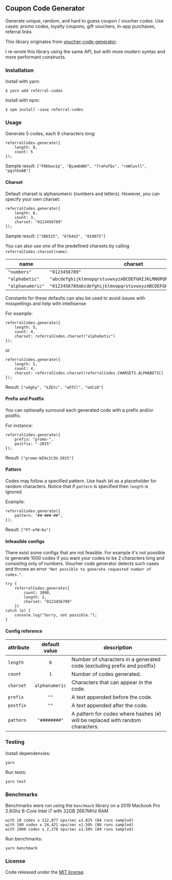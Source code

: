 ## Coupon Code Generator

Generate unique, random, and hard to guess coupon / voucher codes.
Use cases: promo codes, loyalty coupons, gift vouchers, in-app purchases, referral links

This library originates from [voucher-code-generator](https://github.com/voucherifyio/voucher-code-generator-js).

I re-wrote this library using the same API, but with more modern syntax and more performant constructs.

### Installation

Install with yarn:

```
$ yarn add referral-codes
```

Install with npm:

```
$ npm install -save referral-codes
```

### Usage

Generate 5 codes, each 8 characters long:

```
referralCodes.generate({
    length: 8,
    count: 5
});
```

Sample result: `["FR6bwx1q", "ByamOdWV", "7roFwfQs", "rmWlwvll", "pgih5eAB"]`

#### Charset

Default charset is alphanumeric (numbers and letters). However, you can specify your own charset:

```
referralCodes.generate({
    length: 6,
    count: 3,
    charset: "0123456789"
});
```

Sample result: `["386525", "676442", "019075"]`

You can also use one of the predefined charsets by calling `referralCodes.charset(name)`.

| name             | charset                                                            |
| ---------------- | ------------------------------------------------------------------ |
| `"numbers"`      | `"0123456789"`                                                     |
| `"alphabetic"`   | `"abcdefghijklmnopqrstuvwxyzABCDEFGHIJKLMNOPQRSTUVWXYZ"`           |
| `"alphanumeric"` | `"0123456789abcdefghijklmnopqrstuvwxyzABCDEFGHIJKLMNOPQRSTUVWXYZ"` |

Constants for these defaults can also be used to avoid issues with misspellings and help with intellisense

For example:

```
referralCodes.generate({
    length: 5,
    count: 4,
    charset: referralCodes.charset("alphabetic")
});
```

or

```
referralCodes.generate({
    length: 5,
    count: 4,
    charset: referralCodes.charset(referralCodes.CHARSETS.ALPHABETIC)
});
```

Result: `["odghy", "kZEYc", "eOTCl", "wVCzD"]`

#### Prefix and Postfix

You can optionally surround each generated code with a prefix and/or postfix.

For instance:

```
referralCodes.generate({
    prefix: "promo-",
    postfix: "-2015"
});
```

Result: `["promo-WZ4x1t3U-2015"]`

#### Pattern

Codes may follow a specified pattern. Use hash (`#`) as a placeholder for random characters.
Notice that if `pattern` is specified then `length` is ignored.

Example:

```
referralCodes.generate({
    pattern: "##-###-##",
});
```

Result: `["P7-ofW-Ka"]`

#### Infeasible configs

There exist some configs that are not feasible. For example it's not possible to generate 1000 codes if you want
your codes to be 2 characters long and consisting only of numbers. Voucher code generator detects such cases and
throws an error `"Not possible to generate requested number of codes."`.

```
try {
    referralCodes.generate({
        count: 1000,
        length: 2,
        charset: "0123456789"
    })
catch (e) {
    console.log("Sorry, not possible.");
}
```

#### Config reference

| attribute | default value  | description                                                                     |
| --------- | :------------: | ------------------------------------------------------------------------------- |
| `length`  |      `8`       | Number of characters in a generated code (excluding prefix and postfix)         |
| `count`   |      `1`       | Number of codes generated.                                                      |
| `charset` | `alphanumeric` | Characters that can appear in the code.                                         |
| `prefix`  |      `""`      | A text appended before the code.                                                |
| `postfix` |      `""`      | A text appended after the code.                                                 |
| `pattern` |  `"########"`  | A pattern for codes where hashes (`#`) will be replaced with random characters. |

### Testing

Install dependencies:

```
yarn
```

Run tests:

```
yarn test
```

### Benchmarks

Benchmarks were run using the `benchmark` library on a 2019 Macbook Pro 2.6Ghz 6-Core Intel i7 with 32GB 2667MHz RAM

```
with 10 codes x 212,877 ops/sec ±1.81% (84 runs sampled)
with 100 codes x 24,421 ops/sec ±1.50% (86 runs sampled)
with 1000 codes x 2,278 ops/sec ±1.50% (84 runs sampled)
```

Run benchmarks:

```
yarn benchmark
```

### License

Code released under the [MIT license](LICENSE).
